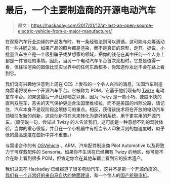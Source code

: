 # 最后，一个主要制造商的开源电动汽车

> 原文：<https://hackaday.com/2017/01/12/at-last-an-open-source-electric-vehicle-from-a-major-manufacturer/>

在观察汽车行业边缘的产品发布时，有一条经验法则可以遵循，这可能与众筹活动有一些共同之处。如果产品的照片都是渲染，而不是真正的原型，走开。据说，小批量汽车生产是一个吸引骗子或梦想家的领域，把你的钱花在其中任何一个人身上都是一件冒险的事情。因此，当另一个电动汽车平台首次亮相时，它总是值得一看，但往往渲染的图像比现实世界中的任何东西都多，你知道你永远不会在路上看到它。

我们饶有兴趣地注意到上周在 CES 上发布的一个令人兴奋的消息，法国汽车制造商雷诺将发布一个开源汽车平台。它被称为 POM，它基于他们现有的 [Twizy](https://www.renault.co.uk/vehicles/new-vehicles/twizy.html) 电动童车平台。如果这最后一点让你嗤之以鼻，因为 Twizy 是一款小巧、速度不快的直列双座车，恶劣的天气保护更适合法国里维埃拉，而不是美国的州际公路，请记住，汽车本身不是现阶段这项练习的重点。相反，获得该技术将在开放的电动汽车领域引发新的创新，这些创新将在未来转化为更好的系统，用于更实用的开源汽车。(顺便说一句，尝试过 Twizy 的人告诉我们，这可能是一种意想不到的驾驶体验。当你的重心很低，并且在一个小机器中有相当令人印象深刻的加速度时，似乎低的最高速度在曲折中并不重要。)

与雷诺合作的有 [OSVehicle](https://www.osvehicle.com/) 、ARM、汽车配件制造商 Pilot Automotive 以及将致力于可穿戴配件的 Sensoria。如果你不生活在已经拥有 Twizy 的地区，你可能不会在路上看到很多 POM，但肯定你会在其他车辆上看到它的技术遗产。

我们过去在 Hackaday 已经报道了很多电动汽车，这并不是第一个开源角度的[。我们有一个非常好的来自马自达的](http://hackaday.com/2014/06/11/open-source-electric-car-carben-produces-no-carbon/)[地面建设](http://hackaday.com/2013/11/18/a-simple-overkill-electric-car/)，和一个惊人的[国产轮毂电机](http://hackaday.com/2010/08/23/a-different-take-on-electric-motor-cars/)。